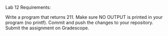 Lab 12
Requirements:

Write a program that returns 211.
Make sure NO OUTPUT is printed in your program (no printf).
Commit and push the changes to your repository.
Submit the assignment on Gradescope.

